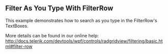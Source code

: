## Filter As You Type With FilterRow
This example demonstrates how to search as you type in the FilterRow's TextBoxes.

More details can be found in our online help:
http://docs.telerik.com/devtools/wpf/controls/radgridview/filtering/basic.html#filter-row

[//]: <KeyWords: incremental, search>